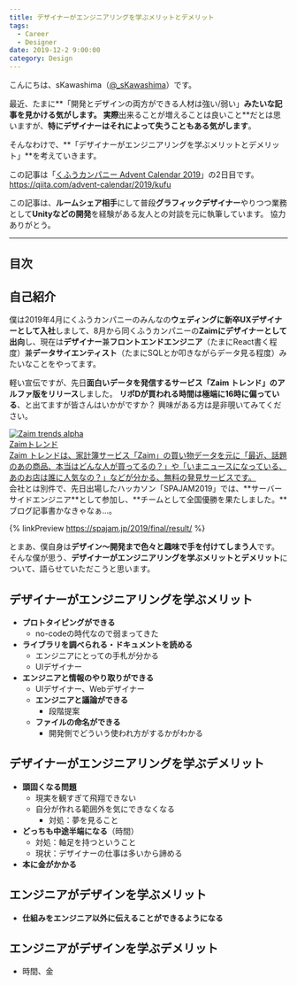 ```yaml
---
title: デザイナーがエンジニアリングを学ぶメリットとデメリット
tags:
  - Career
  - Designer
date: 2019-12-2 9:00:00
category: Design
---
```


こんにちは、sKawashima（[@_sKawashima](https://twitter.com/_skawashima)）です。

最近、たまに**「開発とデザインの両方ができる人材は強い/弱い」**みたいな記事を見かける気がします。
実際**出来ることが増えることは良いこと**だとは思いますが、**特にデザイナーはそれによって失うこともある気がします**。

そんなわけで、**「デザイナーがエンジニアリングを学ぶメリットとデメリット」**を考えていきます。

この記事は「[くふうカンパニー Advent Calendar 2019](https://qiita.com/advent-calendar/2019/kufu)」の2日目です。
https://qiita.com/advent-calendar/2019/kufu

この記事は、**ルームシェア相手**にして普段**グラフィックデザイナー**やりつつ業務として**Unityなどの開発**を経験がある友人との対談を元に執筆しています。
協力ありがとう。

<!-- more -->

---

## 目次

<!-- toc -->

## 自己紹介

僕は2019年4月にくふうカンパニーのみんなの**ウェディングに新卒UXデザイナーとして入社**しまして、8月から同くふうカンパニーの**Zaimにデザイナーとして出向**し、現在は**デザイナー**兼**フロントエンドエンジニア**（たまにReact書く程度）兼**データサイエンティスト**（たまにSQLとか叩きながらデータ見る程度）みたいなことをやってます。

軽い宣伝ですが、先日**面白いデータを発信するサービス「Zaim トレンド」**の**アルファ版をリリース**しました。
**リポDが買われる時間は極端に16時に偏っている**、と出てますが皆さんはいかがですか？
興味がある方は是非覗いてみてください。

<div class="link-preview"><a href="https://trends.zaim.net/product/3" class="link-preview" target="_blank" rel="noopener"><div class="link-area"><div class="og-image"><img src="https://trends.zaim.net/alphaOGP.jpg" alt="Zaim trends alpha"></div><div class="descriptions"><div class="og-title">Zaimトレンド</div><div class="og-description">Zaim トレンドは、家計簿サービス「Zaim」の買い物データを元に「最近、話題のあの商品、本当はどんな人が買ってるの？」や「いまニュースになっている、あのお店は誰に人気なの？」などが分かる、無料の発見サービスです。</div></div></div></a></div>
会社とは別件で、先日出場したハッカソン「SPAJAM2019」では、**サーバーサイドエンジニア**として参加し、**チームとして全国優勝を果たしました。**
ブログ記事書かなきゃなぁ…。

{% linkPreview https://spajam.jp/2019/final/result/ %}

とまあ、僕自身は**デザイン〜開発まで色々と趣味で手を付けてしまう人**です。
そんな僕が思う、**デザイナーがエンジニアリングを学ぶメリットとデメリット**について、語らせていただこうと思います。

## デザイナーがエンジニアリングを学ぶメリット

* **プロトタイピングができる**
  * no-codeの時代なので弱まってきた
* **ライブラリを調べられる・ドキュメントを読める**
  * エンジニアにとっての手札が分かる
  * UIデザイナー
* **エンジニアと情報のやり取りができる**
  * UIデザイナー、Webデザイナー
  * **エンジニアと議論ができる**
    * 段階提案
  * **ファイルの命名ができる**
    * 開発側でどういう使われ方がするかがわかる



## デザイナーがエンジニアリングを学ぶデメリット

* **頭固くなる問題**
  * 現実を観すぎて飛翔できない
  * 自分が作れる範囲外を気にできなくなる
    * 対処：夢を見ること
* **どっちも中途半端になる**（時間）
  * 対処：軸足を持つということ
  * 現状：デザイナーの仕事は多いから諦める
* **本に金がかかる**

## エンジニアがデザインを学ぶメリット

* **仕組みをエンジニア以外に伝えることができるようになる**

## エンジニアがデザインを学ぶデメリット

* 時間、金